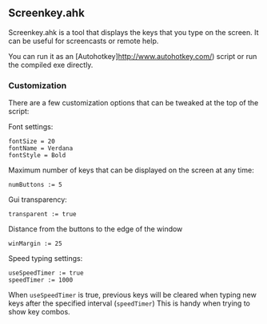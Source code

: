 ## Screenkey.ahk

Screenkey.ahk is a tool that displays the keys that you type on the screen.
It can be useful for screencasts or remote help.

You can run it as an [Autohotkey]http://www.autohotkey.com/) script or run the compiled exe directly.

### Customization

There are a few customization options that can be tweaked at the top of the script:

Font settings:

    fontSize = 20
    fontName = Verdana
    fontStyle = Bold

Maximum number of keys that can be displayed on the screen at any time:

    numButtons := 5

Gui transparency:

    transparent := true

Distance from the buttons to the edge of the window
    
    winMargin := 25

Speed typing settings:

    useSpeedTimer := true
    speedTimer := 1000

When `useSpeedTimer` is true, previous keys will be cleared when typing new keys after the specified interval (`speedTimer`)
This is handy when trying to show key combos.


